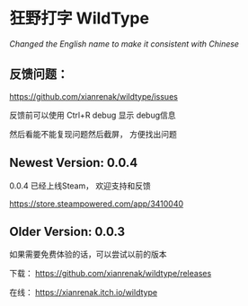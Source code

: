 # 狂野打字  WildType
*Changed the English name to make it consistent with Chinese*

## 反馈问题： 

https://github.com/xianrenak/wildtype/issues

反馈前可以使用 Ctrl+R debug 显示 debug信息

然后看能不能复现问题然后截屏， 方便找出问题




## Newest Version:  0.0.4

0.0.4 已经上线Steam， 欢迎支持和反馈

https://store.steampowered.com/app/3410040


## Older Version: 0.0.3

如果需要免费体验的话，可以尝试以前的版本

下载： https://github.com/xianrenak/wildtype/releases

在线： https://xianrenak.itch.io/wildtype
